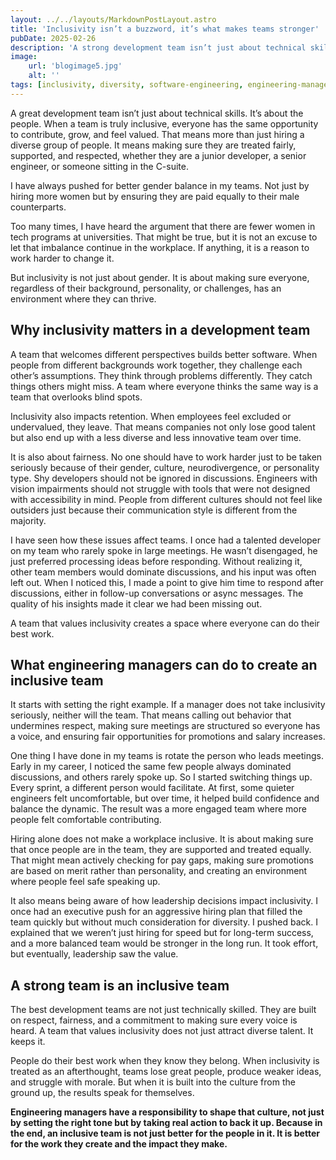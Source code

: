 ```yaml
---
layout: ../../layouts/MarkdownPostLayout.astro
title: 'Inclusivity isn’t a buzzword, it’s what makes teams stronger'
pubDate: 2025-02-26
description: 'A strong development team isn’t just about technical skills—it’s about inclusivity. When teams are truly inclusive, they foster innovation, improve retention, and create an environment where everyone can thrive.'
image:
    url: 'blogimage5.jpg'
    alt: ''
tags: [inclusivity, diversity, software-engineering, engineering-management, team-culture, equity, fairness, leadership, collaboration, retention, accessibility, hiring, psychological-safety, neurodiversity, respect, workplace-equality, team-dynamics, innovation, empowerment, engineering-leadership, decision-making]
---
```


A great development team isn’t just about technical skills. It’s about the people. When a team is truly inclusive, everyone has the same opportunity to contribute, grow, and feel valued. That means more than just hiring a diverse group of people. It means making sure they are treated fairly, supported, and respected, whether they are a junior developer, a senior engineer, or someone sitting in the C-suite.

I have always pushed for better gender balance in my teams. Not just by hiring more women but by ensuring they are paid equally to their male counterparts.

Too many times, I have heard the argument that there are fewer women in tech programs at universities. That might be true, but it is not an excuse to let that imbalance continue in the workplace. If anything, it is a reason to work harder to change it.

But inclusivity is not just about gender. It is about making sure everyone, regardless of their background, personality, or challenges, has an environment where they can thrive.

## Why inclusivity matters in a development team

A team that welcomes different perspectives builds better software. When people from different backgrounds work together, they challenge each other’s assumptions. They think through problems differently. They catch things others might miss. A team where everyone thinks the same way is a team that overlooks blind spots.

Inclusivity also impacts retention. When employees feel excluded or undervalued, they leave. That means companies not only lose good talent but also end up with a less diverse and less innovative team over time.

It is also about fairness. No one should have to work harder just to be taken seriously because of their gender, culture, neurodivergence, or personality type. Shy developers should not be ignored in discussions. Engineers with vision impairments should not struggle with tools that were not designed with accessibility in mind. People from different cultures should not feel like outsiders just because their communication style is different from the majority.

I have seen how these issues affect teams. I once had a talented developer on my team who rarely spoke in large meetings. He wasn’t disengaged, he just preferred processing ideas before responding. Without realizing it, other team members would dominate discussions, and his input was often left out. When I noticed this, I made a point to give him time to respond after discussions, either in follow-up conversations or async messages. The quality of his insights made it clear we had been missing out.

A team that values inclusivity creates a space where everyone can do their best work.

## What engineering managers can do to create an inclusive team

It starts with setting the right example. If a manager does not take inclusivity seriously, neither will the team. That means calling out behavior that undermines respect, making sure meetings are structured so everyone has a voice, and ensuring fair opportunities for promotions and salary increases.

One thing I have done in my teams is rotate the person who leads meetings. Early in my career, I noticed the same few people always dominated discussions, and others rarely spoke up. So I started switching things up. Every sprint, a different person would facilitate. At first, some quieter engineers felt uncomfortable, but over time, it helped build confidence and balance the dynamic. The result was a more engaged team where more people felt comfortable contributing.

Hiring alone does not make a workplace inclusive. It is about making sure that once people are in the team, they are supported and treated equally. That might mean actively checking for pay gaps, making sure promotions are based on merit rather than personality, and creating an environment where people feel safe speaking up.

It also means being aware of how leadership decisions impact inclusivity. I once had an executive push for an aggressive hiring plan that filled the team quickly but without much consideration for diversity. I pushed back. I explained that we weren’t just hiring for speed but for long-term success, and a more balanced team would be stronger in the long run. It took effort, but eventually, leadership saw the value.

## A strong team is an inclusive team

The best development teams are not just technically skilled. They are built on respect, fairness, and a commitment to making sure every voice is heard. A team that values inclusivity does not just attract diverse talent. It keeps it.

People do their best work when they know they belong. When inclusivity is treated as an afterthought, teams lose great people, produce weaker ideas, and struggle with morale. But when it is built into the culture from the ground up, the results speak for themselves.

**Engineering managers have a responsibility to shape that culture, not just by setting the right tone but by taking real action to back it up. Because in the end, an inclusive team is not just better for the people in it. It is better for the work they create and the impact they make.**